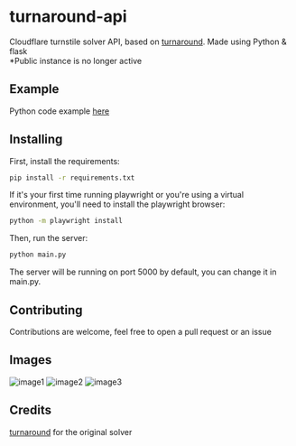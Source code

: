 # turnaround-api  
Cloudflare turnstile solver API, based on [turnaround](https://github.com/Body-Alhoha/turnaround). Made using Python & flask  
*Public instance is no longer active

## Example  
Python code example [here](https://github.com/Euro-pol/turnaround-api/blob/main/example.py)

## Installing  
First, install the requirements:  
```bash
pip install -r requirements.txt
```
If it's your first time running playwright or you're using a virtual environment, you'll need to install the playwright browser:  
```bash
python -m playwright install
```
Then, run the server:  
```bash
python main.py
```
The server will be running on port 5000 by default, you can change it in main.py.

## Contributing  
Contributions are welcome, feel free to open a pull request or an issue

## Images  
![image1](./images/image1.png)
![image2](./images/image2.png)
![image3](./images/image3.png) 

## Credits  
[turnaround](https://github.com/Body-Alhoha/turnaround/) for the original solver

